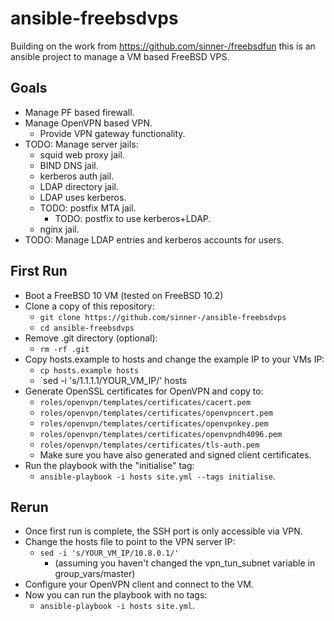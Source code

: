 # ansible-freebsdvps
Building on the work from https://github.com/sinner-/freebsdfun
this is an ansible project to manage a VM based FreeBSD VPS.

## Goals
* Manage PF based firewall.
* Manage OpenVPN based VPN.
  * Provide VPN gateway functionality.
* TODO: Manage server jails:
  * squid web proxy jail.
  * BIND DNS jail.
  * kerberos auth jail.
  * LDAP directory jail.
  * LDAP uses kerberos.
  * TODO: postfix MTA jail.
    * TODO: postfix to use kerberos+LDAP.
  * nginx jail.
* TODO: Manage LDAP entries and kerberos accounts for users.

## First Run
* Boot a FreeBSD 10 VM (tested on FreeBSD 10.2)
* Clone a copy of this repository:
  * `git clone https://github.com/sinner-/ansible-freebsdvps`
  * `cd ansible-freebsdvps`
* Remove .git directory (optional):
  * `rm -rf .git`
* Copy hosts.example to hosts and change the example IP to your VMs IP:
  * `cp hosts.example hosts`
  * `sed -i 's/1.1.1.1/YOUR_VM_IP/' hosts
* Generate OpenSSL certificates for OpenVPN and copy to:
  * `roles/openvpn/templates/certificates/cacert.pem`
  * `roles/openvpn/templates/certificates/openvpncert.pem`
  * `roles/openvpn/templates/certificates/openvpnkey.pem`
  * `roles/openvpn/templates/certificates/openvpndh4096.pem`
  * `roles/openvpn/templates/certificates/tls-auth.pem`
  * Make sure you have also generated and signed client certificates.
* Run the playbook with the "initialise" tag:
  * `ansible-playbook -i hosts site.yml --tags initialise`.

## Rerun
* Once first run is complete, the SSH port is only accessible via VPN.
* Change the hosts file to point to the VPN server IP:
  * `sed -i 's/YOUR_VM_IP/10.8.0.1/'`
    * (assuming you haven't changed the vpn_tun_subnet variable in group_vars/master)
* Configure your OpenVPN client and connect to the VM.
* Now you can run the playbook with no tags:
  * `ansible-playbook -i hosts site.yml`.
